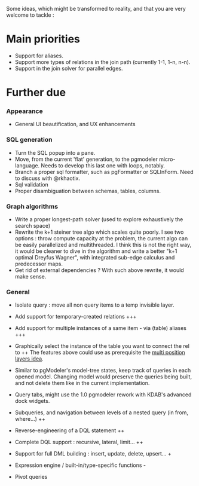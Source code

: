 Some ideas, which might be transformed to reality, and that you are very welcome to tackle :

# Main priorities
 - Support for aliases.
 - Support more types of relations in the join path (currently 1-1, 1-n, n-n).
 - Support in the join solver for parallel edges.

# Further due
### Appearance
 - General UI beautification, and UX enhancements

### SQL generation
 - Turn the SQL popup into a pane.
 - Move, from the current 'flat' generation, to the pgmodeler micro-language.
 Needs to develop this last one with loops, notably.
 - Branch a proper sql formatter, such as pgFormatter or SQLInForm. Need to discuss with @rkhaotix.
 - Sql validation
 - Proper disambiguation between schemas, tables, columns.

### Graph algorithms
 - Write a proper longest-path solver (used to explore exhaustively the search space)
 - Rewrite the k+1 steiner tree algo which scales quite poorly.
 I see two options : throw compute capacity at the problem, the current algo can be easily parallelized and multithreaded. I think this is not the right way, it would be cleaner to dive in the algorithm and write a better "k+1 optimal Dreyfus Wagner", with integrated sub-edge calculus and predecessor maps.
 - Get rid of external dependencies ? With such above rewrite, it would make sense.

### General
 - Isolate query : move all non query items to a temp invisible layer.
 - Add support for temporary-created relations +++
 - Add support for multiple instances of a same item - via (table) aliases +++
 - Graphically select the instance of the table you want to connect the rel to ++
The features above could use as prerequisite the [multi position layers idea](https://github.com/pgmodeler/pgmodeler/issues/1318).

 - Similar to pgModeler's model-tree states, keep track of queries in each opened model.
Changing model would preserve the queries being built, and not delete them like in the current implementation.
 - Query tabs, might use the 1.0 pgmodeler rework with KDAB's advanced dock widgets.
 - Subqueries, and navigation between levels of a nested query (in from, where...) ++
 - Reverse-engineering of a DQL statement ++
 - Complete DQL support : recursive, lateral, limit... ++
 - Support for full DML building : insert, update, delete, upsert... +
 - Expression engine / built-in/type-specific functions -
 - Pivot queries
